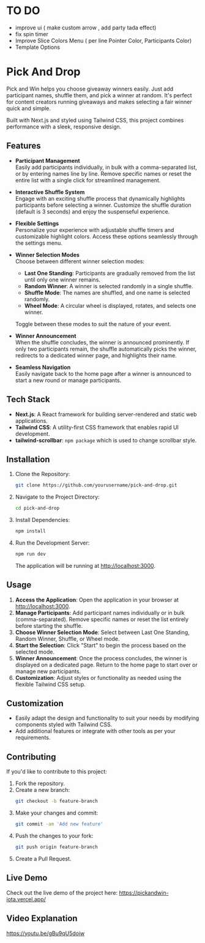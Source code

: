 # TO DO
- improve ui ( make custom arrow , add party tada effect)
- fix spin timer
- Improve Slice Colors Menu ( per line  Pointer Color, Participants Color)
- Template Options

# Pick And Drop

Pick and Win helps you choose giveaway winners easily. Just add participant names, shuffle them, and pick a winner at random. It's perfect for content creators running giveaways and makes selecting a fair winner quick and simple.

Built with Next.js and styled using Tailwind CSS, this project combines performance with a sleek, responsive design.

## Features

- **Participant Management**  
  Easily add participants individually, in bulk with a comma-separated list, or by entering names line by line. Remove specific names or reset the entire list with a single click for streamlined management.

- **Interactive Shuffle System**  
  Engage with an exciting shuffle process that dynamically highlights participants before selecting a winner. Customize the shuffle duration (default is 3 seconds) and enjoy the suspenseful experience.

- **Flexible Settings**  
  Personalize your experience with adjustable shuffle timers and customizable highlight colors. Access these options seamlessly through the settings menu.

- **Winner Selection Modes**  
  Choose between different winner selection modes:
  - **Last One Standing**: Participants are gradually removed from the list until only one winner remains.
  - **Random Winner**: A winner is selected randomly in a single shuffle.  
  - **Shuffle Mode**: The names are shuffled, and one name is selected randomly.
  - **Wheel Mode**: A circular wheel is displayed, rotates, and selects one winner.
  
  Toggle between these modes to suit the nature of your event.

- **Winner Announcement**  
  When the shuffle concludes, the winner is announced prominently. If only two participants remain, the shuffle automatically picks the winner, redirects to a dedicated winner page, and highlights their name.

- **Seamless Navigation**  
  Easily navigate back to the home page after a winner is announced to start a new round or manage participants.

## Tech Stack

- **Next.js**: A React framework for building server-rendered and static web applications.
- **Tailwind CSS**: A utility-first CSS framework that enables rapid UI development.
- **tailwind-scrollbar**: `npm package` which is used to change scrollbar style.

## Installation

1. Clone the Repository:
    ```bash
    git clone https://github.com/yourusername/pick-and-drop.git
    ```

2. Navigate to the Project Directory:
    ```bash
    cd pick-and-drop
    ```

3. Install Dependencies:
    ```bash
    npm install
    ```

4. Run the Development Server:
    ```bash
    npm run dev
    ```

    The application will be running at [http://localhost:3000](http://localhost:3000).

## Usage

1. **Access the Application**: Open the application in your browser at [http://localhost:3000](http://localhost:3000).  
2. **Manage Participants**: Add participant names individually or in bulk (comma-separated). Remove specific names or reset the list entirely before starting the shuffle.  
3. **Choose Winner Selection Mode**: Select between Last One Standing, Random Winner, Shuffle, or Wheel mode.  
4. **Start the Selection**: Click "Start" to begin the process based on the selected mode.  
5. **Winner Announcement**: Once the process concludes, the winner is displayed on a dedicated page. Return to the home page to start over or manage new participants.  
6. **Customization**: Adjust styles or functionality as needed using the flexible Tailwind CSS setup.  

## Customization

- Easily adapt the design and functionality to suit your needs by modifying components styled with Tailwind CSS.
- Add additional features or integrate with other tools as per your requirements.

## Contributing

If you'd like to contribute to this project:

1. Fork the repository.
2. Create a new branch:
    ```bash
    git checkout -b feature-branch
    ```
3. Make your changes and commit:
    ```bash
    git commit -am 'Add new feature'
    ```
4. Push the changes to your fork:
    ```bash
    git push origin feature-branch
    ```
5. Create a Pull Request.

## Live Demo

Check out the live demo of the project here: https://pickandwin-iota.vercel.app/

## Video Explanation

https://youtu.be/gBu9qU5doiw
